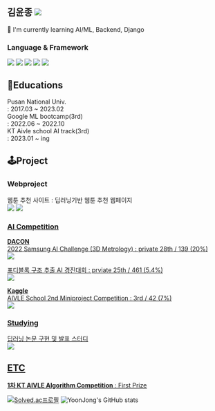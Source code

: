김윤종 <a href="https://americanoisice.tistory.com/" target="_blank"><img src="https://img.shields.io/badge/americanoisice-20C997?style=flat&logo=Tistory&logoColor=6f4f28"/></a>
---
🐧 I'm currently learning AI/ML, Backend, Django
### Language & Framework
<img src="https://img.shields.io/badge/Python-3776AB?style=flat&logo=Python&logoColor=white"/> <img src="https://img.shields.io/badge/C++-00599C?style=flat&logo=C%2B%2B&logoColor=white"/> <img src="https://img.shields.io/badge/Django-092E20?style=flat&logo=Django&logoColor=white"/> <img src="https://img.shields.io/badge/PyTorch-EE4C2C?style=flat&logo=PyTorch&logoColor=white"/> <img src="https://img.shields.io/badge/docker-2496ED?style=flat&logo=Docker&logoColor=white"/>
## 🏫Educations
Pusan National Univ.
<br>: 2017.03 ~ 2023.02
<br>Google ML bootcamp(3rd)
<br>: 2022.06 ~ 2022.10
<br>KT Aivle school AI track(3rd)
<br>: 2023.01 ~ ing
## 🕹️Project
### Webproject
웹툰 추천 사이트 : 딥러닝기반 웹툰 추천 웹페이지
<br> <a href="https://github.com/kyj098707/recommendations_for_webtoons" target="_blank"><img src="https://img.shields.io/badge/깃헙 레포지토리-000000?style=flat&logo=Github&logoColor=6f4f28"/></a>
<a href="http://kt-aivle.iptime.org:64000/series/service_test/" target="_blank"><img src="https://img.shields.io/badge/배포 사이트-20C997?style=flat&logoColor=6f4f28"/>
### AI Competition
**DACON**
<br>2022 Samsung AI Challenge (3D Metrology) : private 28th / 139 (20%)
<br><a href="https://dacon.io/competitions/official/235954/overview/description" target="_blank"><img src="https://img.shields.io/badge/데이콘 사이트-00599C?style=flat&logo=Dacon&logoColor=white"/> 

포디블록 구조 추출 AI 경진대회 : prviate 25th / 461 (5.4%)
<br><a href="https://dacon.io/competitions/official/236046/overview/description" target="_blank"><img src="https://img.shields.io/badge/데이콘 사이트-00599C?style=flat&logo=Dacon&logoColor=white"/> 
 
 **Kaggle**
<br>AIVLE School 2nd Miniproject Competition : 3rd / 42 (7%)
<br><a href="https://www.kaggle.com/competitions/aivle3mini2/" target="_blank"><img src="https://img.shields.io/badge/캐글 사이트-00599C?style=flat&logo=Kaggle&logoColor=white"/> 

### Studying
딥러닝 논문 구현 및 발표 스터디
<br><a href="https://www.notion.so/gkswns3708/AI-DL-Study-e5cc40f62b86422b9967e48d246aba88" target="_blank"><img src="https://img.shields.io/badge/STUDY-000000?style=flat&logo=Notion&logoColor=white"/> 

## ETC
**1차 KT AIVLE Algorithm Competition** : First Prize


[![Solved.ac프로필](http://mazassumnida.wtf/api/v2/generate_badge?boj=americanoisice)](https://solved.ac/americanoisice)
![YoonJong's GitHub stats](https://github-readme-stats.vercel.app/api?username=kyj098707&theme=vue&show_icons=true)
